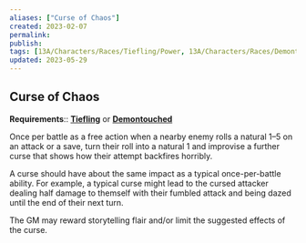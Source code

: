 ```yaml
---
aliases: ["Curse of Chaos"]
created: 2023-02-07
permalink: 
publish: 
tags: [13A/Characters/Races/Tiefling/Power, 13A/Characters/Races/Demontouched/Power]
updated: 2023-05-29
---
```


## Curse of Chaos

**Requirements**:: **[Tiefling](Compendium/13A/Races/Tiefling-Demontouched.md)** or **[Demontouched](Compendium/13A/Races/Tiefling-Demontouched.md)**

Once per battle as a free action when a nearby enemy rolls a natural 1–5 on an attack or a save, turn their roll into a natural 1 and improvise a further curse that shows how their attempt backfires horribly.

A curse should have about the same impact as a typical once-per-battle ability. For example, a typical curse might lead to the cursed attacker dealing half damage to themself with their fumbled attack and being dazed until the end of their next turn.

The GM may reward storytelling flair and/or limit the suggested effects of the curse.
